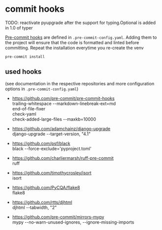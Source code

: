 # commit hooks

TODO: reactivate pyupgrade after the support for typing.Optional is added in 1.0 of typer

[Pre-commit hooks](https://github.com/pre-commit/pre-commit-hooks) are defined
in `.pre-commit-config.yaml`. Adding them to the project will ensure that the
code is formatted and linted before committing. Repeat the installation
everytime you re-create the venv  

    pre-commit install


## used hooks

(see documentation in the respective repositories and more configuration options in `.pre-commit-config.yaml`)

- https://github.com/pre-commit/pre-commit-hooks  
    trailing-whitespace --markdown-linebreak-ext=md  
    end-of-file-fixer  
    check-yaml  
    check-added-large-files --maxkb=10000  

- https://github.com/adamchainz/django-upgrade  
    django-upgrade --target-version, "4.1"  

- https://github.com/psf/black  
    black --force-exclude='pyproject.toml'  

- https://github.com/charliermarsh/ruff-pre-commit  
    ruff  

- https://github.com/timothycrosley/isort  
    isort  

- https://github.com/PyCQA/flake8  
    flake8  

- https://github.com/rtts/djhtml  
    djhtml --tabwidth, "2"  

- https://github.com/pre-commit/mirrors-mypy  
    mypy --no-warn-unused-ignores, --ignore-missing-imports  

